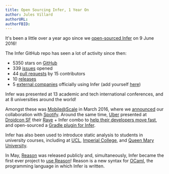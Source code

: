```yaml
---
title: Open Sourcing Infer, 1 Year On
author: Jules Villard
authorURL:
authorFBID:
---
```


It's been a little over a year ago since we
[open-sourced Infer](https://github.com/facebook/infer/commit/b8982270f2423864c236ff8dcdbeb5cd82aa6002)
on 9 June 2016!

The Infer GitHub repo has seen a lot of activity since then:

- 5350 stars on [GitHub](https://github.com/facebook/infer)
- 339 [issues](https://github.com/facebook/infer/issues) opened
- 44 [pull requests](https://github.com/facebook/infer/pulls) by 15 contributors
- 10 [releases](https://github.com/facebook/infer/releases/)
- 5 [external companies](/index.html#who-uses-infer) officially using Infer (add
  yourself
  [here](https://github.com/facebook/infer/edit/gh-pages/_data/powered_by.yml))

Infer was presented at 13 academic and tech international conferences, and at 8
universities around the world!

Amongst these was
[Mobile@Scale](https://code.facebook.com/posts/1566627733629653/mobile-scale-london-recap/)
in March 2016, where we
[announced](/blog/2016/03/17/collaboration-with-spotify.html) our collaboration
with [Spotify](https://www.spotify.com/). Around the same time,
[Uber](https://www.uber.com/) presented at
[Droidcon SF](http://sf.droidcon.com/) their
[Rave](https://github.com/uber-common/rave) + Infer combo to
[help their developers move fast](https://speakerdeck.com/lukestclair/frameworks-for-coding-confidence),
and open-sourced a
[Gradle plugin for Infer](https://github.com/uber-common/infer-plugin).

Infer has also been used to introduce static analysis to students in university
courses, including at [UCL](http://www.ucl.ac.uk/),
[Imperial College](http://www.imperial.ac.uk/), and
[Queen Mary University](http://www.qmul.ac.uk/).

In May, [Reason](http://facebook.github.io/reason/) was released publicly and,
simultaneously, Infer became the first ever project to
[use Reason](https://github.com/facebook/infer/commit/885beed0b14e8ef4b6e8a0aa3f4239e60c4e567b)!
Reason is a new syntax for [OCaml](http://ocaml.org/), the programming language
in which Infer is written.
